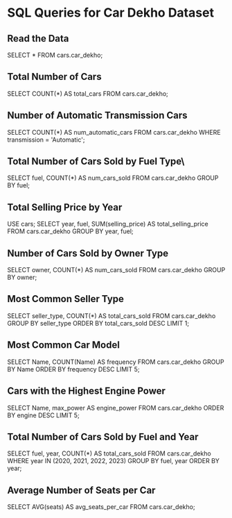 
# SQL Queries for Car Dekho Dataset

## Read the Data
SELECT * FROM cars.car_dekho;

## Total Number of Cars
SELECT COUNT(*) AS total_cars
FROM cars.car_dekho;

## Number of Automatic Transmission Cars

SELECT COUNT(*) AS num_automatic_cars 
FROM cars.car_dekho
WHERE transmission = 'Automatic';

## Total Number of Cars Sold by Fuel Type\
SELECT fuel, COUNT(*) AS num_cars_sold
FROM cars.car_dekho
GROUP BY fuel;

## Total Selling Price by Year
USE cars;
SELECT year, fuel, SUM(selling_price) AS total_selling_price
FROM cars.car_dekho
GROUP BY year, fuel;

## Number of Cars Sold by Owner Type
SELECT owner, COUNT(*) AS num_cars_sold
FROM cars.car_dekho
GROUP BY owner;

## Most Common Seller Type
SELECT seller_type, COUNT(*) AS total_cars_sold
FROM cars.car_dekho
GROUP BY seller_type
ORDER BY total_cars_sold DESC
LIMIT 1;

## Most Common Car Model
SELECT Name, COUNT(Name) AS frequency
FROM cars.car_dekho
GROUP BY Name
ORDER BY frequency DESC
LIMIT 5;

## Cars with the Highest Engine Power
SELECT Name, max_power AS engine_power
FROM cars.car_dekho
ORDER BY engine DESC
LIMIT 5;

## Total Number of Cars Sold by Fuel and Year
SELECT fuel, year, COUNT(*) AS total_cars_sold
FROM cars.car_dekho
WHERE year IN (2020, 2021, 2022, 2023)
GROUP BY fuel, year
ORDER BY year;

## Average Number of Seats per Car
SELECT AVG(seats) AS avg_seats_per_car
FROM cars.car_dekho;
